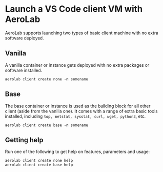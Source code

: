 # Launch a VS Code client VM with AeroLab

AeroLab supports launching two types of basic client machine with no extra software deployed.

## Vanilla

A vanilla container or instance gets deployed with no extra packages or software installed.

```
aerolab client create none -n somename
```

## Base

The base container or instance is used as the building block for all other client (aside from the vanilla one). It comes with a range of extra basic tools installed, including `top, netstat, sysstat, curl, wget, python3`, etc.

```
aerolab client create base -n somename
```

## Getting help

Run one of the following to get help on features, parameters and usage:

```
aerolab client create none help
aerolab client create base help
```
